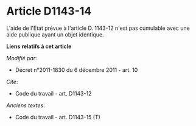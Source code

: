 # Article D1143-14

L'aide de l'Etat prévue à l'article D. 1143-12 n'est pas cumulable avec une aide publique ayant un objet identique.

**Liens relatifs à cet article**

_Modifié par_:

  - Décret n°2011-1830 du 6 décembre 2011 - art. 10

_Cite_:

  - Code du travail - art. D1143-12

_Anciens textes_:

  - Code du travail - art. D1143-15 (T)
